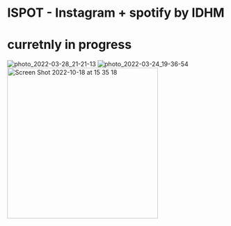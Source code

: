 # ISPOT - Instagram + spotify by IDHM 
# curretnly in progress 

![photo_2022-03-28_21-21-13](https://user-images.githubusercontent.com/90776557/195819445-c93b1c6f-a847-4733-ad62-2d941189fdd8.jpg)
![photo_2022-03-24_19-36-54](https://user-images.githubusercontent.com/90776557/195819459-14504347-5566-4586-bd7c-cbcb4f62f4ad.jpg)
<img width="346" alt="Screen Shot 2022-10-18 at 15 35 18" src="https://user-images.githubusercontent.com/90776557/196431755-b96c4998-399a-4ad5-9cc2-e499478d41d5.png">
